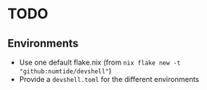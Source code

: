 # TODO

## Environments

- Use one default flake.nix (from `nix flake new -t "github:numtide/devshell"`)
- Provide a `devshell.toml` for the different environments
